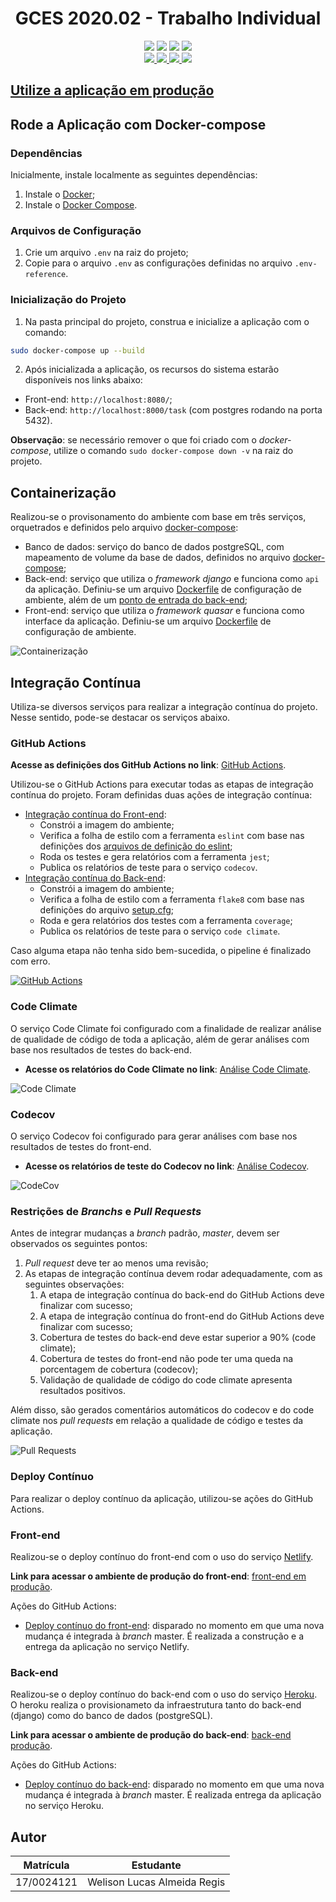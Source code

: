 <div>
  <h1 align="center">
    GCES 2020.02 - Trabalho Individual
  </h1>
  <p align="center">
      <a href="https://codeclimate.com/github/WelisonR/Trabalho-Individual-2020-2/maintainability"><img src="https://api.codeclimate.com/v1/badges/87274c02de2f5728ed7b/maintainability" /></a>
      <a href="https://codeclimate.com/github/WelisonR/Trabalho-Individual-2020-2/test_coverage"><img src="https://api.codeclimate.com/v1/badges/87274c02de2f5728ed7b/test_coverage" /></a>
      <a href="https://codecov.io/gh/WelisonR/Trabalho-Individual-2020-2"><img src="https://codecov.io/gh/WelisonR/Trabalho-Individual-2020-2/branch/master/graph/badge.svg?token=A5JJKQIV5F"/></a>
      <a href="https://github.com/WelisonR/Trabalho-Individual-2020-2" target="_blank" alt="Project Pull Requests"><img src="https://img.shields.io/github/issues-pr/WelisonR/Trabalho-Individual-2020-2?color=yellow&label=Pull%20Requests" />
      <br/>
      <a href="https://github.com/WelisonR/Trabalho-Individual-2020-2/actions/workflows/backend-ci.yml" target="_blank" alt="Back-end CI"><img src="https://github.com/WelisonR/Trabalho-Individual-2020-2/actions/workflows/backend-ci.yml/badge.svg" />
      <a href="https://github.com/WelisonR/Trabalho-Individual-2020-2/actions/workflows/backend-cd.yml" target="_blank" alt="Back-end CD"><img src="https://github.com/WelisonR/Trabalho-Individual-2020-2/actions/workflows/backend-cd.yml/badge.svg" />
      <a href="https://github.com/WelisonR/Trabalho-Individual-2020-2/actions/workflows/frontend-ci.yml" target="_blank" alt="Front-end CI"><img src="https://github.com/WelisonR/Trabalho-Individual-2020-2/actions/workflows/frontend-ci.yml/badge.svg" />
      <a href="https://github.com/WelisonR/Trabalho-Individual-2020-2/actions/workflows/frontend-cd.yml" target="_blank" alt="Front-end CD"><img src="https://github.com/WelisonR/Trabalho-Individual-2020-2/actions/workflows/frontend-cd.yml/badge.svg" />
  </p>
</div>

## <p align="left"><a href="https://agitated-goldwasser-21e397.netlify.app/">Utilize a aplicação em produção</a></p>

## Rode a Aplicação com Docker-compose

### Dependências

Inicialmente, instale localmente as seguintes dependências:

1. Instale o [Docker](https://docs.docker.com/install/linux/docker-ce/ubuntu/);
2. Instale o [Docker Compose](https://docs.docker.com/compose/install/).

### Arquivos de Configuração

1. Crie um arquivo `.env` na raiz do projeto;
2. Copie para o arquivo `.env` as configurações definidas no arquivo `.env-reference`.

### Inicialização do Projeto

1. Na pasta principal do projeto, construa e inicialize a aplicação com o comando:

```bash
sudo docker-compose up --build
```

2. Após inicializada a aplicação, os recursos do sistema estarão disponíveis nos links abaixo:

- Front-end: `http://localhost:8080/`;
- Back-end: `http://localhost:8000/task` (com postgres rodando na porta 5432).

**Observação**: se necessário remover o que foi criado com o _docker-compose_, utilize o comando `sudo docker-compose down -v` na raiz do projeto.

## Containerização

Realizou-se o provisonamento do ambiente com base em três serviços, orquetrados e definidos pelo arquivo [docker-compose](https://github.com/WelisonR/Trabalho-Individual-2020-2/blob/master/docker-compose.yml):

- Banco de dados: serviço do banco de dados postgreSQL, com mapeamento de volume da base de dados, definidos no arquivo [docker-compose](https://github.com/WelisonR/Trabalho-Individual-2020-2/blob/master/docker-compose.yml);
- Back-end: serviço que utiliza o _framework_ _django_ e funciona como `api` da aplicação. Definiu-se um arquivo [Dockerfile](https://github.com/WelisonR/Trabalho-Individual-2020-2/blob/master/api/Dockerfile) de configuração de ambiente, além de um [ponto de entrada do back-end](https://github.com/WelisonR/Trabalho-Individual-2020-2/blob/master/api/docker-entrypoint.sh);
- Front-end: serviço que utiliza o _framework_ _quasar_ e funciona como interface da aplicação. Definiu-se um arquivo [Dockerfile](https://github.com/WelisonR/Trabalho-Individual-2020-2/blob/master/client/Dockerfile) de configuração de ambiente.

![Containerização](assets/docker-environment.png)

## Integração Contínua

Utiliza-se diversos serviços para realizar a integração contínua do projeto. Nesse sentido, pode-se destacar os serviços abaixo.

### GitHub Actions

**Acesse as definições dos GitHub Actions no link**: [GitHub Actions](https://github.com/WelisonR/Trabalho-Individual-2020-2/tree/master/.github/workflows).

Utilizou-se o GitHub Actions para executar todas as etapas de integração contínua do projeto. Foram definidas duas ações de integração contínua:

- [Integração contínua do Front-end](https://github.com/WelisonR/Trabalho-Individual-2020-2/blob/master/.github/workflows/frontend-ci.yml):
  - Constrói a imagem do ambiente;
  - Verifica a folha de estilo com a ferramenta `eslint` com base nas definições dos [arquivos de definição do eslint](https://github.com/WelisonR/Trabalho-Individual-2020-2/tree/master/client);
  - Roda os testes e gera relatórios com a ferramenta `jest`;
  - Publica os relatórios de teste para o serviço `codecov`.
- [Integração contínua do Back-end](https://github.com/WelisonR/Trabalho-Individual-2020-2/blob/master/.github/workflows/backend-ci.yml):
  - Constrói a imagem do ambiente;
  - Verifica a folha de estilo com a ferramenta `flake8` com base nas definições do arquivo [setup.cfg](https://github.com/WelisonR/Trabalho-Individual-2020-2/blob/master/api/setup.cfg);
  - Roda e gera relatórios dos testes com a ferramenta `coverage`;
  - Publica os relatórios de teste para o serviço `code climate`.

Caso alguma etapa não tenha sido bem-sucedida, o pipeline é finalizado com erro.

[![GitHub Actions](assets/github-actions.png)](https://github.com/WelisonR/Trabalho-Individual-2020-2/actions)

### Code Climate

O serviço Code Climate foi configurado com a finalidade de realizar análise de qualidade de código de toda a aplicação, além de gerar análises com base nos resultados de testes do back-end.

- **Acesse os relatórios do Code Climate no link**: [Análise Code Climate](https://codeclimate.com/github/WelisonR/Trabalho-Individual-2020-2).

![Code Climate](assets/code-climate.png)

### Codecov

O serviço Codecov foi configurado para gerar análises com base nos resultados de testes do front-end.

- **Acesse os relatórios de teste do Codecov no link**: [Análise Codecov](https://app.codecov.io/gh/WelisonR/Trabalho-Individual-2020-2/).

![CodeCov](assets/codecov.png)

### Restrições de _Branchs_ e _Pull Requests_

Antes de integrar mudanças a _branch_ padrão, _master_, devem ser observados os seguintes pontos:

1. _Pull request_ deve ter ao menos uma revisão;
2. As etapas de integração contínua devem rodar adequadamente, com as seguintes observações:
   1. A etapa de integração contínua do back-end do GitHub Actions deve finalizar com sucesso;
   2. A etapa de integração contínua do front-end do GitHub Actions deve finalizar com sucesso;
   3. Cobertura de testes do back-end deve estar superior a 90% (code climate);
   4. Cobertura de testes do front-end não pode ter uma queda na porcentagem de cobertura (codecov);
   5. Validação de qualidade de código do code climate apresenta resultados positivos.

Além disso, são gerados comentários automáticos do codecov e do code climate nos _pull requests_ em relação a qualidade de código e testes da aplicação.

![Pull Requests](assets/pull-requests.png)

### Deploy Contínuo

Para realizar o deploy contínuo da aplicação, utilizou-se ações do GitHub Actions.

### Front-end

Realizou-se o deploy contínuo do front-end com o uso do serviço [Netlify](https://www.netlify.com/).

**Link para acessar o ambiente de produção do front-end**: [front-end em produção](https://agitated-goldwasser-21e397.netlify.app/).

Ações do GitHub Actions:

- [Deploy contínuo do front-end](https://github.com/WelisonR/Trabalho-Individual-2020-2/blob/master/.github/workflows/frontend-cd.yml): disparado no momento em que uma nova mudança é integrada à _branch_ master. É realizada a construção e a entrega da aplicação no serviço Netlify.

### Back-end

Realizou-se o deploy contínuo do back-end com o uso do serviço [Heroku](heroku.com). O heroku realiza o provisionameto da infraestrutura tanto do back-end (django) como do banco de dados (postgreSQL).

**Link para acessar o ambiente de produção do back-end**: [back-end produção](https://glacial-harbor-86827.herokuapp.com/task/).

Ações do GitHub Actions:

- [Deploy contínuo do back-end](https://github.com/WelisonR/Trabalho-Individual-2020-2/blob/master/.github/workflows/backend-cd.yml): disparado no momento em que uma nova mudança é integrada à _branch_ master. É realizada entrega da aplicação no serviço Heroku.

## Autor

| Matrícula  | Estudante                   |
| ---------- | --------------------------- |
| 17/0024121 | Welison Lucas Almeida Regis |
